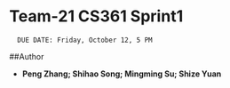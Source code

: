 # Team-21 CS361 Sprint1
      DUE DATE: Friday, October 12, 5 PM
##Author
* **Peng Zhang; Shihao Song; Mingming Su; Shize Yuan**

